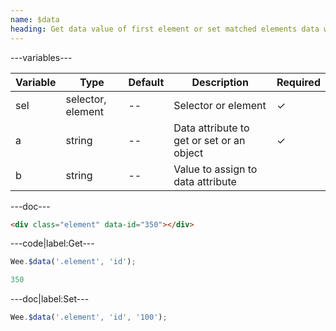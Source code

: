 ```yaml
---
name: $data
heading: Get data value of first element or set matched elements data with specified value
---
```


---variables---

| Variable | Type              | Default | Description                               | Required |
| -------- | ----------------- | ------- | ----------------------------------------- | -------- |
| sel      | selector, element | --      | Selector or element                       | &#10003; |
| a        | string            | --      | Data attribute to get or set or an object | &#10003; |
| b        | string            | --      | Value to assign to data attribute         |          |

---doc---

```html
<div class="element" data-id="350"></div>
```

---code|label:Get---

```javascript
Wee.$data('.element', 'id');
```

```javascript
350
```

---doc|label:Set---

```javascript
Wee.$data('.element', 'id', '100');
```